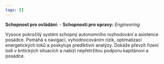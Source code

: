 ```yaml
---
tags: []
---
```

**Schopnost pro ovládání:** -
**Schopnosti pro opravy:**  *Engineering*

Vysoce pokročilý systém schopný autonomního rozhodování a asistence posádce. Pomáhá s navigací, vyhodnocováním rizik, optimalizací energetických toků a poskytuje prediktivní analýzy. Dokáže převzít řízení lodi v kritických situacích a nabízí nepřetržitou podporu kapitánovi a posádce.